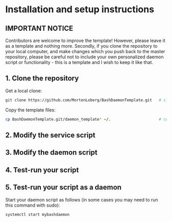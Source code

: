 # Installation and setup instructions

## IMPORTANT NOTICE

Contributors are welcome to improve the template! However, please leave it as a template and nothing more. Secondly, if you clone the repository to your local computer, and make changes which you push back to the master repository, please be careful not to include your own personalized daemon script or functionality - this is a template and I wish to keep it like that.

## 1. Clone the repository

Get a local clone:
```bash
git clone https://github.com/MortenLoberg/BashDaemonTemplate.git   # clone the repository
```
Copy the template files:
```bash
cp BashDaemonTemplate.git/daemon_template* ~/.                     # copy template files to your home directory, for personalization 
```

## 2. Modify the service script

## 3. Modify the daemon script

## 4. Test-run your script

## 5. Test-run your script as a daemon

Start your daemon script as follows (in some cases you may need to run this command with sudo):
```bash
systemctl start mybashdaemon
```
